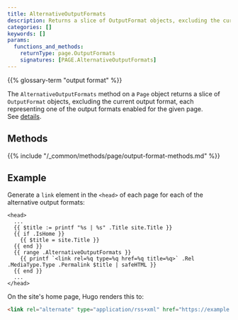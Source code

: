 ```yaml
---
title: AlternativeOutputFormats
description: Returns a slice of OutputFormat objects, excluding the current output format, each representing one of the output formats enabled for the given page.
categories: []
keywords: []
params:
  functions_and_methods:
    returnType: page.OutputFormats
    signatures: [PAGE.AlternativeOutputFormats]
---
```


{{% glossary-term "output format" %}}

The `AlternativeOutputFormats` method on a `Page` object returns a slice of `OutputFormat` objects, excluding the current output format, each representing one of the output formats enabled for the given page. See&nbsp;[details](/configuration/output-formats/).

## Methods

{{% include "/_common/methods/page/output-format-methods.md" %}}

## Example

Generate a `link` element in the `<head>` of each page for each of the alternative output formats:

```go-html-template
<head>
  ...
  {{ $title := printf "%s | %s" .Title site.Title }}
  {{ if .IsHome }}
    {{ $title = site.Title }}
  {{ end }}
  {{ range .AlternativeOutputFormats }}
    {{ printf `<link rel=%q type=%q href=%q title=%q>` .Rel .MediaType.Type .Permalink $title | safeHTML }}
  {{ end }}
  ...
</head>
```

On the site's home page, Hugo renders this to:

```html
<link rel="alternate" type="application/rss+xml" href="https://example.org/index.xml" title="ABC Widgets, Inc.">
```
